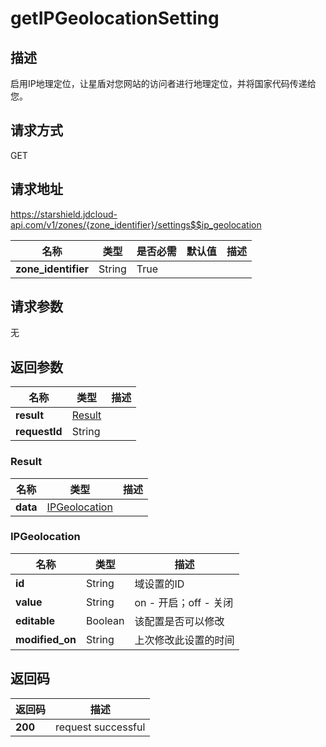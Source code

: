 # getIPGeolocationSetting


## 描述
启用IP地理定位，让星盾对您网站的访问者进行地理定位，并将国家代码传递给您。

## 请求方式
GET

## 请求地址
https://starshield.jdcloud-api.com/v1/zones/{zone_identifier}/settings$$ip_geolocation

|名称|类型|是否必需|默认值|描述|
|---|---|---|---|---|
|**zone_identifier**|String|True| | |

## 请求参数
无


## 返回参数
|名称|类型|描述|
|---|---|---|
|**result**|[Result](getIPGeolocationSetting#result)| |
|**requestId**|String| |

### <div id="result">Result</div>
|名称|类型|描述|
|---|---|---|
|**data**|[IPGeolocation](getIPGeolocationSetting#ipgeolocation)| |
### <div id="ipgeolocation">IPGeolocation</div>
|名称|类型|描述|
|---|---|---|
|**id**|String|域设置的ID|
|**value**|String|on - 开启；off - 关闭|
|**editable**|Boolean|该配置是否可以修改|
|**modified_on**|String|上次修改此设置的时间|

## 返回码
|返回码|描述|
|---|---|
|**200**|request successful|
